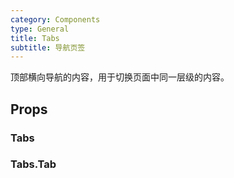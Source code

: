 ```yaml
---
category: Components
type: General
title: Tabs
subtitle: 导航页签
---
```


顶部横向导航的内容，用于切换页面中同一层级的内容。

## Props
### Tabs
### Tabs.Tab